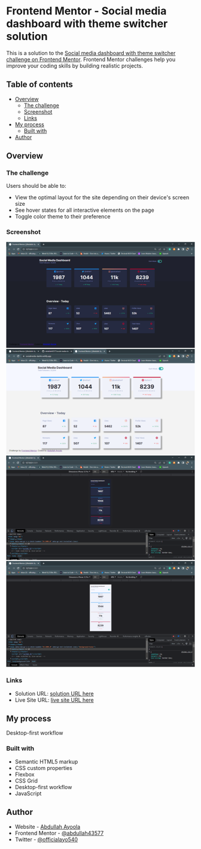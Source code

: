 # Frontend Mentor - Social media dashboard with theme switcher solution

This is a solution to the [Social media dashboard with theme switcher challenge on Frontend Mentor](https://www.frontendmentor.io/challenges/social-media-dashboard-with-theme-switcher-6oY8ozp_H). Frontend Mentor challenges help you improve your coding skills by building realistic projects.

## Table of contents

- [Overview](#overview)
  - [The challenge](#the-challenge)
  - [Screenshot](#screenshot)
  - [Links](#links)
- [My process](#my-process)
  - [Built with](#built-with)
- [Author](#author)

## Overview

### The challenge

Users should be able to:

- View the optimal layout for the site depending on their device's screen size
- See hover states for all interactive elements on the page
- Toggle color theme to their preference

### Screenshot

![Screenshot of desktop dark mode](./Screenshot/Screenshot_5.png)
![Screenshot of desktop white mode](./Screenshot/Screenshot_6.png)
![Screenshot of mobile dark mode](./Screenshot/Screenshot_7.png)
![Screenshot of mobile white mode](./Screenshot/Screenshot_8.png)

### Links

- Solution URL: [solution URL here](https://www.frontendmentor.io/solutions/social-media-dashboard-built-using-css-and-flexbox-igop3Q5vxp)
- Live Site URL: [live site URL here](https://socialmedia-dashb.netlify.app/)

## My process

Desktop-first workflow

### Built with

- Semantic HTML5 markup
- CSS custom properties
- Flexbox
- CSS Grid
- Desktop-first workflow
- JavaScript

## Author

- Website - [Abdullah Ayoola](https://github.com/abdullah43577)
- Frontend Mentor - [@abdullah43577](https://www.frontendmentor.io/profile/abdullah43577)
- Twitter - [@officialayo540](https://twitter.com/officialayo540)
